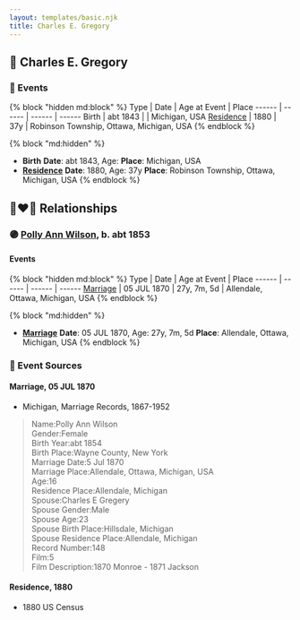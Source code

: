 ```yaml
---
layout: templates/basic.njk
title: Charles E. Gregory
---
```

## 🔵 Charles E. Gregory


### 📆 Events

{% block "hidden md:block" %}
Type | Date | Age at Event | Place
------ | ------ | ------ | ------
Birth | abt 1843 |  | Michigan, USA
[Residence](#event-event-0) | 1880 | 37y | Robinson Township, Ottawa, Michigan, USA
{% endblock %}

{% block "md:hidden" %}
- **Birth**
**Date**: abt 1843, Age:
**Place**: Michigan, USA
- **[Residence](#event-event-0)**
**Date**: 1880, Age: 37y
**Place**: Robinson Township, Ottawa, Michigan, USA
{% endblock %}

## 👩‍❤️‍👨 Relationships

### 🟣 [Polly Ann Wilson](/people/9/97244328), b. abt 1853

#### Events

{% block "hidden md:block" %}
Type | Date | Age at Event | Place
------ | ------ | ------ | ------
[Marriage](#event-family-0-event-0) | 05 JUL 1870 | 27y, 7m, 5d | Allendale, Ottawa, Michigan, USA
{% endblock %}

{% block "md:hidden" %}
- **[Marriage](#event-family-0-event-0)**
**Date**: 05 JUL 1870, Age: 27y, 7m, 5d
**Place**: Allendale, Ottawa, Michigan, USA
{% endblock %}

### 📰 Event Sources

#### <a id="event-family-0-event-0"></a> Marriage, 05 JUL 1870
* Michigan, Marriage Records, 1867-1952
>   
  > Name:Polly Ann Wilson  
  > Gender:Female  
  > Birth Year:abt 1854  
  > Birth Place:Wayne County, New York  
  > Marriage Date:5 Jul 1870  
  > Marriage Place:Allendale, Ottawa, Michigan, USA  
  > Age:16  
  > Residence Place:Allendale, Michigan  
  > Spouse:Charles E Gregery  
  > Spouse Gender:Male  
  > Spouse Age:23  
  > Spouse Birth Place:Hillsdale, Michigan  
  > Spouse Residence Place:Allendale, Michigan  
  > Record Number:148  
  > Film:5  
  > Film Description:1870 Monroe - 1871 Jackson

#### <a id="event-event-0"></a> Residence, 1880
* 1880 US Census